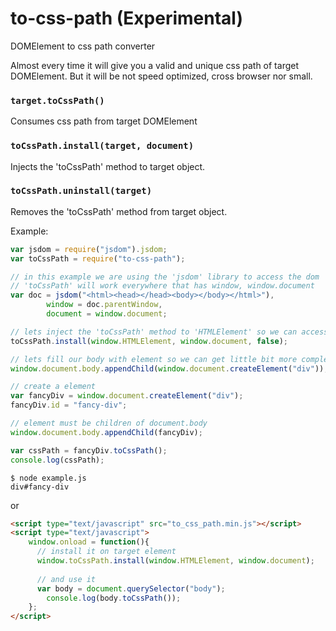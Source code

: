 to-css-path (Experimental)
===========

DOMElement to css path converter

Almost every time it will give you a valid and unique css path of target DOMElement. But it will be not speed optimized, cross browser nor small.

### `target.toCssPath()`
Consumes css path from target DOMElement
### `toCssPath.install(target, document)`
Injects the 'toCssPath' method to target object.
### `toCssPath.uninstall(target)`
Removes the 'toCssPath' method from target object.

Example:
```javascript
var jsdom = require("jsdom").jsdom;
var toCssPath = require("to-css-path");

// in this example we are using the 'jsdom' library to access the dom 
// 'toCssPath' will work everywhere that has window, window.document
var doc = jsdom("<html><head></head><body></body></html>"),
		window = doc.parentWindow,
		document = window.document;

// lets inject the 'toCssPath' method to 'HTMLElement' so we can access from every dom element
toCssPath.install(window.HTMLElement, window.document, false);

// lets fill our body with element so we can get little bit more complex css paths
window.document.body.appendChild(window.document.createElement("div"));

// create a element
var fancyDiv = window.document.createElement("div");
fancyDiv.id = "fancy-div";

// element must be children of document.body
window.document.body.appendChild(fancyDiv);

var cssPath = fancyDiv.toCssPath();
console.log(cssPath);
```
```
$ node example.js
div#fancy-div
```
or

```html
<script type="text/javascript" src="to_css_path.min.js"></script>
<script type="text/javascript">
	window.onload = function(){
	  // install it on target element
	  window.toCssPath.install(window.HTMLElement, window.document);
	  
	  // and use it
	  var body = document.querySelector("body");
	 	console.log(body.toCssPath());
	};
</script>	
```
